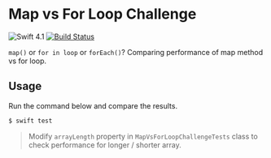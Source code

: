 # Map vs For Loop Challenge

![Swift 4.1](https://img.shields.io/badge/Swift-4.1-orange.svg)
[![Build Status](https://travis-ci.org/albinekcom/MapVsForLoopChallenge.svg?branch=master)](https://travis-ci.org/albinekcom/MapVsForLoopChallenge)

`map()` or `for in loop` or `forEach()`? Comparing performance of map method vs for loop.


## Usage

Run the command below and compare the results.

```bash
$ swift test
```

> Modify `arrayLength` property in `MapVsForLoopChallengeTests` class to check performance for longer / shorter array.
